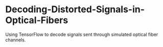 # Decoding-Distorted-Signals-in-Optical-Fibers
Using TensorFlow to decode signals sent through simulated optical fiber channels.
